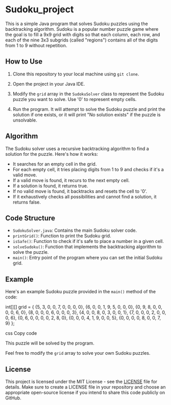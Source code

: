 # Sudoku_project

This is a simple Java program that solves Sudoku puzzles using the backtracking algorithm. Sudoku is a popular number puzzle game where the goal is to fill a 9x9 grid with digits so that each column, each row, and each of the nine 3x3 subgrids (called "regions") contains all of the digits from 1 to 9 without repetition.

## How to Use

1. Clone this repository to your local machine using `git clone`.

2. Open the project in your Java IDE.

3. Modify the `grid` array in the `SudokuSolver` class to represent the Sudoku puzzle you want to solve. Use '0' to represent empty cells.

4. Run the program. It will attempt to solve the Sudoku puzzle and print the solution if one exists, or it will print "No solution exists" if the puzzle is unsolvable.

## Algorithm

The Sudoku solver uses a recursive backtracking algorithm to find a solution for the puzzle. Here's how it works:

- It searches for an empty cell in the grid.
- For each empty cell, it tries placing digits from 1 to 9 and checks if it's a valid move.
- If a valid move is found, it recurs to the next empty cell.
- If a solution is found, it returns true.
- If no valid move is found, it backtracks and resets the cell to '0'.
- If it exhaustively checks all possibilities and cannot find a solution, it returns false.

## Code Structure

- `SudokuSolver.java`: Contains the main Sudoku solver code.
- `printGrid()`: Function to print the Sudoku grid.
- `isSafe()`: Function to check if it's safe to place a number in a given cell.
- `solveSudoku()`: Function that implements the backtracking algorithm to solve the puzzle.
- `main()`: Entry point of the program where you can set the initial Sudoku grid.

## Example

Here's an example Sudoku puzzle provided in the `main()` method of the code:

int[][] grid = {
{5, 3, 0, 0, 7, 0, 0, 0, 0},
{6, 0, 0, 1, 9, 5, 0, 0, 0},
{0, 9, 8, 0, 0, 0, 0, 6, 0},
{8, 0, 0, 0, 6, 0, 0, 0, 3},
{4, 0, 0, 8, 0, 3, 0, 0, 1},
{7, 0, 0, 0, 2, 0, 0, 0, 6},
{0, 6, 0, 0, 0, 0, 2, 8, 0},
{0, 0, 0, 4, 1, 9, 0, 0, 5},
{0, 0, 0, 0, 8, 0, 0, 7, 9}
};

css
Copy code

This puzzle will be solved by the program.

Feel free to modify the `grid` array to solve your own Sudoku puzzles.

## License

This project is licensed under the MIT License - see the [LICENSE](LICENSE) file for details.
Make sure to create a LICENSE file in your repository and choose an appropriate open-source license if you intend to share this code publicly on GitHub.




